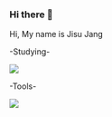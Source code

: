 ### Hi there 👋

<!--
**jisssuu/jisssuu** is a ✨ _special_ ✨ repository because its `README.md` (this file) appears on your GitHub profile.

Here are some ideas to get you started:

- 🔭 I’m currently working on ...
- 🌱 I’m currently learning ...
- 👯 I’m looking to collaborate on ...
- 🤔 I’m looking for help with ...
- 💬 Ask me about ...
- 📫 How to reach me: ...
- 😄 Pronouns: ...
- ⚡ Fun fact: ...
-->

Hi, My name is Jisu Jang

-Studying-

<img src="https://img.shields.io/badge/Swift-F05138?style=flat-square&logo=Swift&logoColor=white"/>

-Tools-

<img src="https://img.shields.io/badge/Xcode-147EFB?style=flat-square&logo=Xcode&logoColor=white"/>
